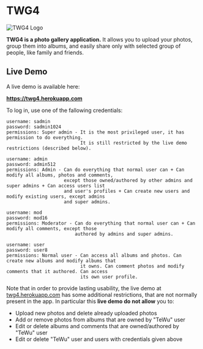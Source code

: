 TWG4
=======
![TWG4 Logo](http://drive.google.com/uc?export=view&id=0B3GgZp93pdYZdnJpZmNYMEdJb0U)

**TWG4 is a photo gallery application.** It allows you to upload your photos, group them into albums, and easily share only with selected group of people, like family and friends.


Live Demo
-------
A live demo is available here:

**https://twg4.herokuapp.com**

To log in, use one of the fallowing credentials:

```
username: sadmin
password: sadmin1024
permissions: Super admin - It is the most privileged user, it has permission to do everything.
                           It is still restricted by the live demo restrictions (described below).
```
```
username: admin
password: admin512
permissions: Admin - Can do everything that normal user can + Can modify all albums, photos and comments,
                     except those owned/authored by other admins and super admins + Can access users list
                     and user's profiles + Can create new users and modify existing users, except admins
                     and super admins.
```
```
username: mod
password: mod16
permissions: Moderator - Can do everything that normal user can + Can modify all comments, except those
                         authored by admins and super admins.
```
```
username: user
password: user8
permissions: Normal user - Can access all albums and photos. Can create new albums and modify albums that
                           it owns. Can comment photos and modify comments that it authored. Can access
                           its own user profile.
```

Note that in order to provide lasting usability, the live demo at [twg4.herokuapp.com](https://twg4.herokuapp.com) has some additional restrictions, that are not normally present in the app. In particular this **live demo do not allow** you to:

  * Upload new photos and delete already uploaded photos
  * Add or remove photos from albums that are owned by "TeWu" user
  * Edit or delete albums and comments that are owned/authored by "TeWu" user
  * Edit or delete "TeWu" user and users with credentials given above
